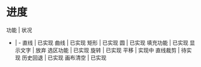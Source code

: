 # 进度

功能 | 状况
- | -
直线 | 已实现
曲线 | 已实现 
矩形 | 已实现
圆 | 已实现
填充功能 | 已实现 
显示文字 | 放弃
选区功能 | 已实现
旋转 | 已实现
平移 | 实现中
直线裁剪 | 待实现
历史回退 | 已实现
画布清空 | 已实现

